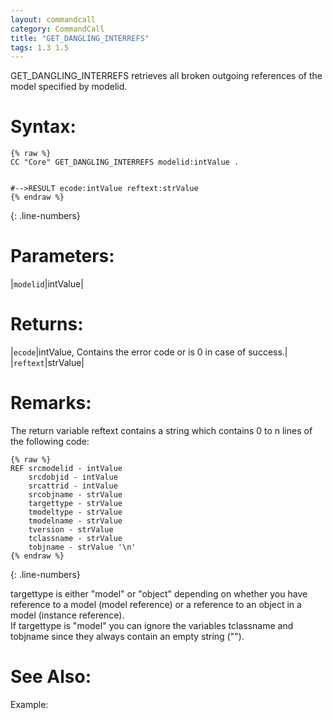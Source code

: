 ```yaml
---
layout: commandcall
category: CommandCall
title: "GET_DANGLING_INTERREFS"
tags: 1.3 1.5
---
```


GET_DANGLING_INTERREFS retrieves all broken outgoing references of the model specified by modelid.

# Syntax:  

```adoscript
{% raw %}
CC "Core" GET_DANGLING_INTERREFS modelid:intValue .


#-->RESULT ecode:intValue reftext:strValue
{% endraw %}
```
{: .line-numbers}

# Parameters:  

|`modelid`|intValue|

# Returns:  

|`ecode`|intValue, Contains the error code or is 0 in case of success.|
|`reftext`|strValue|

# Remarks:


The return variable reftext contains a string which contains 0 to n lines of the following code:

```adoscript
{% raw %}
REF srcmodelid - intValue
    srcdobjid - intValue
    srcattrid - intValue
    srcobjname - strValue
    targettype - strValue
    tmodeltype - strValue
    tmodelname - strValue
    tversion - strValue
    tclassname - strValue
    tobjname - strValue '\n'
{% endraw %}
```
{: .line-numbers}

targettype is either "model" or "object" depending on whether you have reference to a model (model reference) or a reference to an object in a model (instance reference).  
If targettype is "model" you can ignore the variables tclassname and tobjname since they always contain an empty string ("").

# See Also:  



Example:

